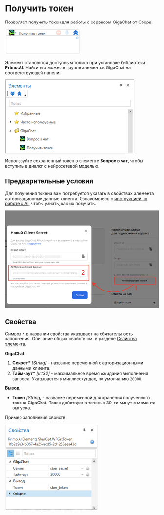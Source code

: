 # Получить токен

Позволяет получить токен для работы с сервисом GigaChat от Сбера.

![](<../../../../.gitbook/assets1/сбер токен.png>)

Элемент становится доступным только при установке библиотеки **Primo.AI**. Найти его можно в группе элементов GigaChat на соответствующей панели:

![](<../../../../.gitbook/assets1/gigachat-on-panel.png>)

Используйте сохраненный токен в элементе **Вопрос в чат**, чтобы вступить в диалог с нейросетевой моделью.

## Предварительные условия

Для получения токена вам потребуется указать в свойствах элемента авторизационные данные клиента. Ознакомьтесь с [инструкцией по работе с AI](https://github.com/PrimoRPA/Docs.Rus/blob/1134-%D0%B4%D0%BE%D0%B1%D0%B0%D0%B2%D0%B8%D1%82%D1%8C-%D0%BE%D0%BF%D0%B8%D1%81%D0%B0%D0%BD%D0%B8%D0%B5-%D0%BF%D0%B0%D0%BA%D0%B5%D1%82%D0%B0-ai/primo-studio/settings/AI.md#gigachat), чтобы узнать, как их получить.

![](<../../../../.gitbook/assets1/sber-auth-data.png>)


## Свойства
Символ `*` в названии свойства указывает на обязательность заполнения. Описание общих свойств см. в разделе [Свойства элемента](https://docs.primo-rpa.ru/primo-rpa/primo-studio/process/elements#svoistva-elementa).

**GigaChat**:

1. **Секрет\*** *[String]* - название переменной с авторизационными данными клиента. 
1. **Тайм-аут\*** *[Int32]* - максимальное время ожидания выполнения запроса. Указывается в миллисекундах, по умолчанию `20000`.

**Вывод**:
* **Токен** *[String]* - название переменной для хранения полученного токена GigaChat. Токен действует в течение 30-ти минут с момента выпуска.

Пример заполнения свойств:

![](<../../../../.gitbook/assets1/сбер свойства токен.png>)


